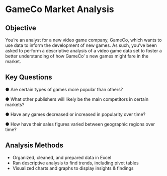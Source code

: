 # GameCo Market Analysis

## Objective

You’re an analyst for a new video game company, GameCo, which wants to
use data to inform the development of new games. As such, you’ve been
asked to perform a descriptive analysis of a video game data set to foster a
better understanding of how GameCo’ s new games might fare in the market.

## Key Questions

● Are certain types of games more popular than others?

● What other publishers will likely be the main competitors in certain markets?

● Have any games decreased or increased in popularity over time?

● How have their sales figures varied between geographic regions over time?

## Analysis Methods

- Organized, cleaned, and prepared data in Excel
- Ran descriptive analysis to find trends, including pivot tables
- Visualized charts and graphs to display insights & findings
